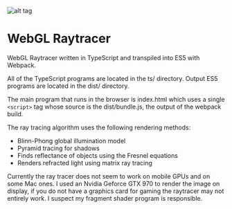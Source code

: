 ![alt tag](https://github.com/DCtheTall/WebGL_Raytracer/blob/master/demo.png)
# WebGL Raytracer
WebGL Raytracer written in TypeScript
and transpiled into ES5 with Webpack.

All of the TypeScript programs are located
in the ts/ directory. Output ES5 programs
are located in the dist/ directory.

The main program that runs in the browser
is index.html which uses a single `<script>`
tag whose source is the dist/bundle.js, the
output of the webpack build.

The ray tracing algorithm uses the following
rendering methods:
- Blinn-Phong global illumination model
- Pyramid tracing for shadows
- Finds reflectance of objects using the Fresnel equations
- Renders refracted light using matrix ray tracing

Currently the ray tracer does not seem to work
on mobile GPUs and on some Mac ones. I used an
Nvidia Geforce GTX 970 to render the image on
display, if you do not have a graphics card for
gaming the raytracer may not entirely work. I
suspect my fragment shader program is responsible.
